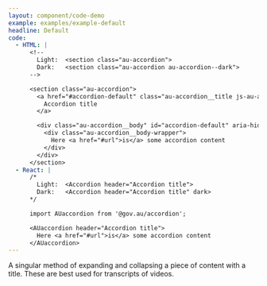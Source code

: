 ```yaml
---
layout: component/code-demo
example: examples/example-default
headline: Default
code:
  - HTML: |
      <!--
        Light:  <section class="au-accordion">
        Dark:   <section class="au-accordion au-accordion--dark">
      -->

      <section class="au-accordion">
        <a href="#accordion-default" class="au-accordion__title js-au-accordion" aria-controls="accordion-default" aria-expanded="true" aria-selected="true" role="tab" onclick="return AU.accordion.Toggle( this )">
          Accordion title
        </a>

        <div class="au-accordion__body" id="accordion-default" aria-hidden="false">
          <div class="au-accordion__body-wrapper">
            Here <a href="#url">is</a> some accordion content
          </div>
        </div>
      </section>
  - React: |
      /*
        Light:  <Accordion header="Accordion title">
        Dark:   <Accordion header="Accordion title" dark>
      */

      import AUaccordion from '@gov.au/accordion';

      <AUaccordion header="Accordion title">
        Here <a href="#url">is</a> some accordion content
      </AUaccordion>
---
```


A singular method of expanding and collapsing a piece of content with a title. These are best used for transcripts of videos.
